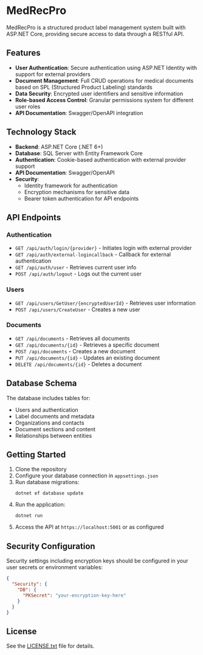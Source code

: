 # MedRecPro

MedRecPro is a structured product label management system built with ASP.NET Core, providing secure access to data through a RESTful API.

## Features

- **User Authentication**: Secure authentication using ASP.NET Identity with support for external providers
- **Document Management**: Full CRUD operations for medical documents based on SPL (Structured Product Labeling) standards
- **Data Security**: Encrypted user identifiers and sensitive information
- **Role-based Access Control**: Granular permissions system for different user roles
- **API Documentation**: Swagger/OpenAPI integration

## Technology Stack

- **Backend**: ASP.NET Core (.NET 6+)
- **Database**: SQL Server with Entity Framework Core
- **Authentication**: Cookie-based authentication with external provider support
- **API Documentation**: Swagger/OpenAPI
- **Security**: 
  - Identity framework for authentication
  - Encryption mechanisms for sensitive data
  - Bearer token authentication for API endpoints

## API Endpoints

### Authentication
- `GET /api/auth/login/{provider}` - Initiates login with external provider
- `GET /api/auth/external-logincallback` - Callback for external authentication
- `GET /api/auth/user` - Retrieves current user info
- `POST /api/auth/logout` - Logs out the current user

### Users
- `GET /api/users/GetUser/{encryptedUserId}` - Retrieves user information
- `POST /api/users/CreateUser` - Creates a new user

### Documents
- `GET /api/documents` - Retrieves all documents
- `GET /api/documents/{id}` - Retrieves a specific document
- `POST /api/documents` - Creates a new document
- `PUT /api/documents/{id}` - Updates an existing document
- `DELETE /api/documents/{id}` - Deletes a document

## Database Schema

The database includes tables for:

- Users and authentication
- Label documents and metadata
- Organizations and contacts
- Document sections and content
- Relationships between entities

## Getting Started

1. Clone the repository
2. Configure your database connection in `appsettings.json`
3. Run database migrations:
   ```
   dotnet ef database update
   ```
4. Run the application:
   ```
   dotnet run
   ```
5. Access the API at `https://localhost:5001` or as configured

## Security Configuration

Security settings including encryption keys should be configured in your user secrets or environment variables:

```json
{
  "Security": {
    "DB": {
      "PKSecret": "your-encryption-key-here"
    }
  }
}
```

## License

See the [LICENSE.txt](LICENSE.txt) file for details.
